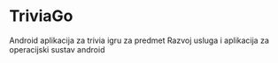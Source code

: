 # TriviaGo
Android aplikacija za trivia igru za predmet Razvoj usluga i aplikacija za operacijski sustav android
